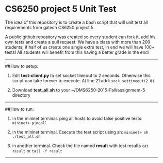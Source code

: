 
# CS6250 project 5 Unit Test
The idea of this repository is to create a bash script that will unit test all requirements from gatech CS6250 project 5. 

A public github repository was created so every student can fork it, add his own tests and create a pull request. We have a class with more than 200 students, if half of us create one single extra test, in end we will have 100+ tests! All students will benefit from this having a better grade in the end! 

-------------

##How to setup:

 1. Edit **test-client.py** to set socket timeout to 2 seconds. Otherwise this script can take forever to execute.
At line 21 add: 
`sock.settimeout(2.0)`

 2. Download **test_all.sh** to your ~/OMS6250-2015-Fall/assignment-5 directory

-------------

##How to run:

 1. In the mininet terminal. ping all hosts to avoid false positive tests:
`mininet> pingall`

 2. In the mininet terminal. Execute the test script using sh:
`mininet> sh ./test_all.sh`

 3. in another terminal. Check the file named **result** with test results 
 `cat result` or `tail -f result`

-------------
